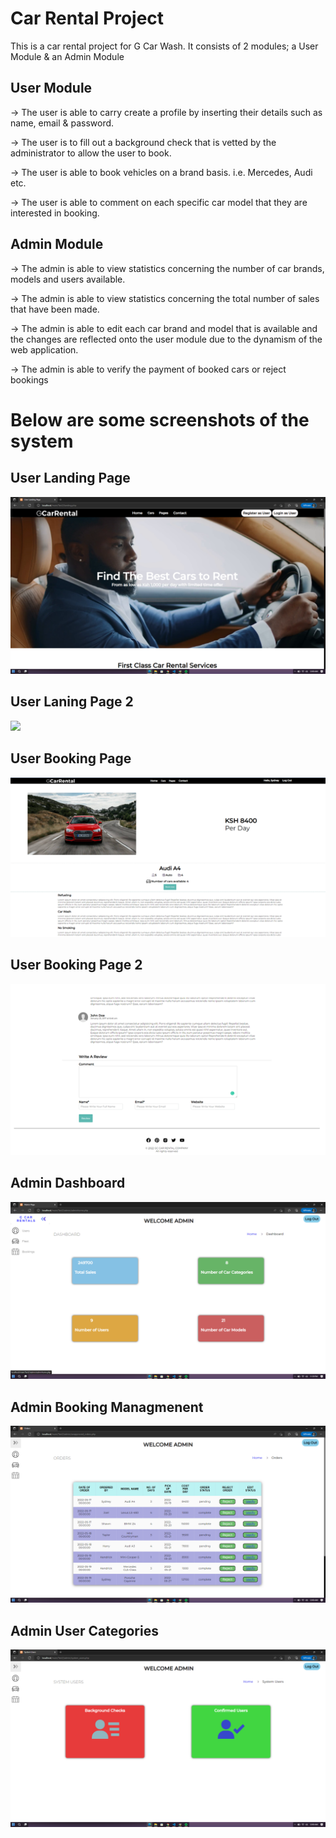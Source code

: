 # Car Rental Project

This is a car rental project for G Car Wash. It consists of 2 modules; a User Module & an Admin Module

## User Module
 -> The user is able to carry create a profile by inserting their details such as name, email & password.
 
 -> The user is to fill out a background check that is vetted by the administrator to allow the user to book.
 
 -> The user is able to book vehicles on a brand basis. i.e. Mercedes, Audi etc. 
 
 -> The user is able to comment on each specific car model that they are interested in booking.
 
 ## Admin Module
 -> The admin is able to view statistics concerning the number of car brands, models and users available.
 
 -> The admin is able to view statistics concerning the total number of sales that have been made.
 
 -> The admin is able to edit each car brand and model that is available and the changes are reflected onto the user module due to the dynamism of the web application.
 
 -> The admin is able to verify the payment of booked cars or reject bookings
 
 # Below are some screenshots of the system
 ## User Landing Page
 <img src="./README INFO/User Landing Page.png">
 
 ## User Laning Page 2
 <img src="./README INFO/ULanding Page 2.png">
 
 ## User Booking Page 
 <img src="./README INFO/User Booking Page 1.png">
 
 ## User Booking Page 2
 <img src="./README INFO/User Booking Page 2.png">
 
 ## Admin Dashboard
 <img src="./README INFO/Admin Dashboard.png">
 
 ## Admin Booking Managmenent
 <img src="./README INFO/Admin Booking Management.png">
 
 ## Admin User Categories
 <img src="./README INFO/Admin User Categories.png">
